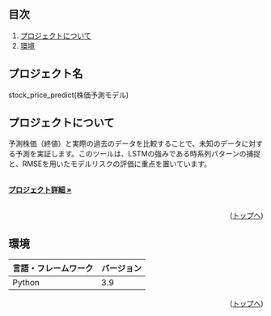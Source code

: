 <div id="top"></div>


## 目次

1. [プロジェクトについて](#プロジェクトについて)
2. [環境](#環境)


## プロジェクト名

stock_price_predict(株価予測モデル)

<!-- プロジェクトについて -->

## プロジェクトについて

予測株価（終値）と実際の過去のデータを比較することで、未知のデータに対する予測を実証します。このツールは、LSTMの強みである時系列パターンの捕捉と、RMSEを用いたモデルリスクの評価に重点を置いています。

<!-- プロジェクトの概要を記載 -->

  <p align="left">
    <br />
    <!-- プロジェクト詳細にBacklogのWikiのリンク -->
    <a href="Backlogのwikiリンク"><strong>プロジェクト詳細 »</strong></a>
    <br />
    <br />

<p align="right">(<a href="#top">トップへ</a>)</p>

## 環境

<!-- 言語、フレームワーク、ミドルウェア、インフラの一覧とバージョンを記載 -->

| 言語・フレームワーク  | バージョン |
| --------------------- | ---------- |
| Python                | 3.9        |



<p align="right">(<a href="#top">トップへ</a>)</p>

